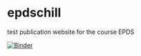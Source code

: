 # epdschill
test publication website for the course EPDS

[![Binder](https://mybinder.org/badge_logo.svg)](https://mybinder.org/v2/gh/denizovski/epdschill/main)
